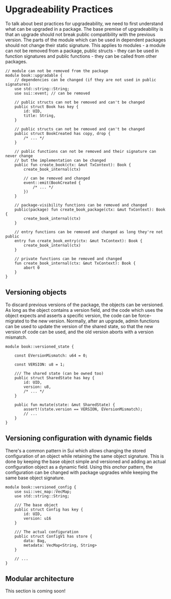 # Upgradeability Practices

To talk about best practices for upgradeability, we need to first understand what can be upgraded in a package. The base premise of upgradeability is that an upgrade should not break public compatibility with the previous version. The parts of the module which can be used in dependent packages should not change their static signature. This applies to modules - a module can not be removed from a package, public structs - they can be used in function signatures and public functions - they can be called from other packages.

```move
// module can not be removed from the package
module book::upgradable {
    // dependencies can be changed (if they are not used in public signatures)
    use std::string::String;
    use sui::event; // can be removed

    // public structs can not be removed and can't be changed
    public struct Book has key {
        id: UID,
        title: String,
    }

    // public structs can not be removed and can't be changed
    public struct BookCreated has copy, drop {
        /* ... */
    }

    // public functions can not be removed and their signature can never change
    // but the implementation can be changed
    public fun create_book(ctx: &mut TxContext): Book {
        create_book_internal(ctx)

        // can be removed and changed
        event::emit(BookCreated {
            /* ... */
        })
    }

    // package-visibility functions can be removed and changed
    public(package) fun create_book_package(ctx: &mut TxContext): Book {
        create_book_internal(ctx)
    }

    // entry functions can be removed and changed as long they're not public
    entry fun create_book_entry(ctx: &mut TxContext): Book {
        create_book_internal(ctx)
    }

    // private functions can be removed and changed
    fun create_book_internal(ctx: &mut TxContext): Book {
        abort 0
    }
}
```

<!--
## Using entry and friend functions

TODO: Add a section about entry and friend functions
-->

## Versioning objects

<!-- This practice is for function version locking based on a shared state -->

To discard previous versions of the package, the objects can be versioned. As long as the object contains a version field, and the code which uses the object expects and asserts a specific version, the code can be force-migrated to the new version. Normally, after an upgrade, admin functions can be used to update the version of the shared state, so that the new version of code can be used, and the old version aborts with a version mismatch.

```move
module book::versioned_state {

    const EVersionMismatch: u64 = 0;

    const VERSION: u8 = 1;

    /// The shared state (can be owned too)
    public struct SharedState has key {
        id: UID,
        version: u8,
        /* ... */
    }

    public fun mutate(state: &mut SharedState) {
        assert!(state.version == VERSION, EVersionMismatch);
        // ...
    }
}
```

## Versioning configuration with dynamic fields

<!-- This practice is for versioning the contents / structure of objects -->

There's a common pattern in Sui which allows changing the stored configuration of an object while retaining the same object signature. This is done by keeping the base object simple and versioned and adding an actual configuration object as a dynamic field. Using this _anchor_ pattern, the configuration can be changed with package upgrades while keeping the same base object signature.

```move
module book::versioned_config {
    use sui::vec_map::VecMap;
    use std::string::String;

    /// The base object
    public struct Config has key {
        id: UID,
        version: u16
    }

    /// The actual configuration
    public struct ConfigV1 has store {
        data: Bag,
        metadata: VecMap<String, String>
    }

    // ...
}
```

## Modular architecture

This section is coming soon!

<!-- TODO: add two patterns for modular architecture: object capability (SuiFrens) and witness registry (SuiNS) -->
